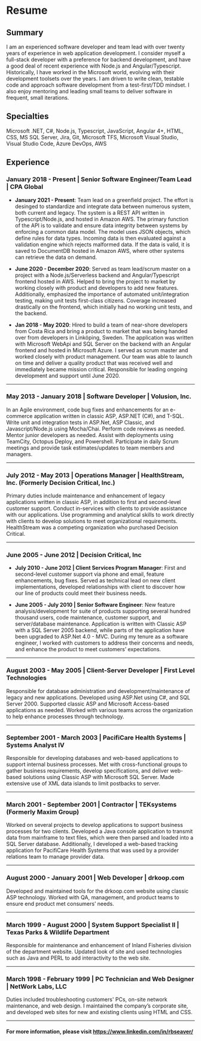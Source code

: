 # Resume

## Summary

I am an experienced software developer and team lead with over twenty years of experience in web application development. I consider myself a full-stack developer with a preference for backend development, and have a good deal of recent experience with Node.js and Angular/Typescript. Historically, I have worked in the Microsoft world, evolving with their development toolsets over the years. I am driven to write clean, testable code and approach software development from a test-first/TDD mindset. I also enjoy mentoring and leading small teams to deliver software in frequent, small iterations.

## Specialties

Microsoft .NET, C#, Node.js, Typescript, JavaScript, Angular 4+, HTML, CSS, MS SQL Server, Jira, Git, Microsoft TFS, Microsoft Visual Studio, Visual Studio Code, Azure DevOps, AWS

## Experience

### January 2018 - Present | Senior Software Engineer/Team Lead | CPA Global

* **January 2021 - Present**: Team lead on a greenfield project. The effort is desinged to standardize and integrate data between numerous system, both current and legacy. The system is a REST API written in Typescript/Node.js, and hosted in Amazon AWS. The primary function of the API is to validate and ensure data integrity between systems by enforcing a common data model. The model uses JSON objects, which define rules for data types. Incoming data is then evaluated against a validation engine which rejects malformed data. If the data is valid, it is saved to DocumentDB hosted in Amazon AWS, where other systems can retrieve the data on demand.

* **June 2020 - December 2020**: Served as team lead/scrum master on a project with a Node.js/Serverless backend and Angular/Typescript frontend hosted in AWS. Helped to bring the project to market by working closely with product and developers to add new features. Additionally, emphasized the importance of automated unit/integration testing, making unit tests first-class citizens. Coverage increased drastically on the frontend, which initially had no working unit tests, and the backend.

* **Jan 2018 - May 2020**: Hired to build a team of near-shore developers from Costa Rica and bring a product to market that was being handed over from developers in Linköping, Sweden. The application was written with Microsoft WebApi and SQL Server on the backend with an Angular frontend and hosted in Microsoft Azure. I served as scrum master and worked closely with product management. Our team was able to launch on time and deliver a quality product that was received well and immediately became mission critical. Responsible for leading ongoing development and support until June 2020.

___

### May 2013 - January 2018 | Software Developer | Volusion, Inc.

In an Agile environment, code bug fixes and enhancements for an e-commerce application written in classic ASP, ASP.NET (C#), and T-SQL. Write unit and integration tests in ASP.Net, ASP Classic, and Javascript/Node.js using Mocha/Chai. Perform code reviews as needed. Mentor junior developers as needed. Assist with deployments using TeamCity, Octopus Deploy, and Powershell. Participate in daily Scrum meetings and provide task estimates/updates to team members and managers.

___

### July 2012 - May 2013 | Operations Manager | HealthStream, Inc. (Formerly Decision Critical, Inc.)

Primary duties include maintenance and enhancement of legacy applications written in classic ASP, in addition to first and second-level customer support. Conduct in-services with clients to provide assistance with our applications. Use programming and analytical skills to work directly with clients to develop solutions to meet organizational requirements. HealthStream was a competing organization who purchased Decision Critical.

___

### June 2005 - June 2012 | Decision Critical, Inc

* **July 2010 - June 2012 \| Client Services Program Manager**: First and second-level customer support via phone and email, feature enhancements, bug fixes. Served as technical lead on new client implementations, developed relationships with client to discover how our line of products could meet their business needs.

* **June 2005 - July 2010 \| Senior Software Engineer**: New feature analysis/development for suite of products supporting several hundred thousand users, code maintenance, customer support, and server/database maintenance. Application is written with Classic ASP with a SQL Server 2005 backend, while parts of the application have been upgraded to ASP.Net 4.0 - MVC. During my tenure as a software engineer, I worked with customers to address their concerns and needs, and enhance the product to meet customers’ expectations.

___

### August 2003 - May 2005 | Client-Server Developer | First Level Technologies

Responsible for database administration and development/maintenance of legacy and new applications. Developed using ASP.Net using C#, and SQL Server 2000. Supported classic ASP and Microsoft Access-based applications as needed. Worked with various teams across the organization to help enhance processes through technology.

___

### September 2001 - March 2003 | PacifiCare Health Systems | Systems Analyst IV

Responsible for developing databases and web-based applications to support internal business processes. Met with cross-functional groups to gather business requirements, develop specifications, and deliver web-based solutions using Classic ASP with Microsoft SQL Server. Made extensive use of XML data islands to limit postbacks to server.

___

### March 2001 - September 2001 | Contractor | TEKsystems (Formerly Maxim Group)

Worked on several projects to develop applications to support business processes for two clients. Developed a Java console application to transmit data from mainframe to text files, which were then parsed and loaded into a SQL Server database. Additionally, I developed a web-based tracking application for PacifiCare Health Systems that was used by a provider relations team to manage provider data.

___

### August 2000 - January 2001 | Web Developer | drkoop.com

Developed and maintained tools for the drkoop.com website using classic ASP technology. Worked with QA, management, and product teams to ensure end product met consumers’ needs.

___

### March 1999 - August 2000 | System Support Specialist II | Texas Parks & Wildlife Department

Responsible for maintenance and enhancement of Inland Fisheries division of the department website. Updated look of site and used technologies such as Java and PERL to add interactivity to the web site.

___

### March 1998 - February 1999 | PC Technician and Web Designer | NetWork Labs, LLC

Duties included troubleshooting customers' PCs, on-site network maintenance, and web design. I maintained the company’s corporate site, and developed web sites for new and existing clients using HTML and CSS.
___

#### For more information, please visit https://www.linkedin.com/in/rbseaver/
